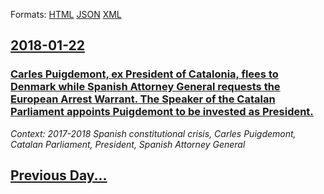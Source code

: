 
Formats: [HTML](2018/01/22/index.html)  [JSON](2018/01/22/index.json)  [XML](2018/01/22/index.xml)  

## [2018-01-22](/news/2018/01/22/index.md)

### [Carles Puigdemont, ex President of Catalonia, flees to Denmark while Spanish Attorney General requests the European Arrest Warrant. The Speaker of the Catalan Parliament appoints Puigdemont to be invested as President. ](/news/2018/01/22/carles-puigdemont-ex-president-of-catalonia-flees-to-denmark-while-spanish-attorney-general-requests-the-european-arrest-warrant-the-spea.md)
_Context: 2017-2018 Spanish constitutional crisis, Carles Puigdemont, Catalan Parliament, President, Spanish Attorney General_

## [Previous Day...](/news/2018/01/21/index.md)

